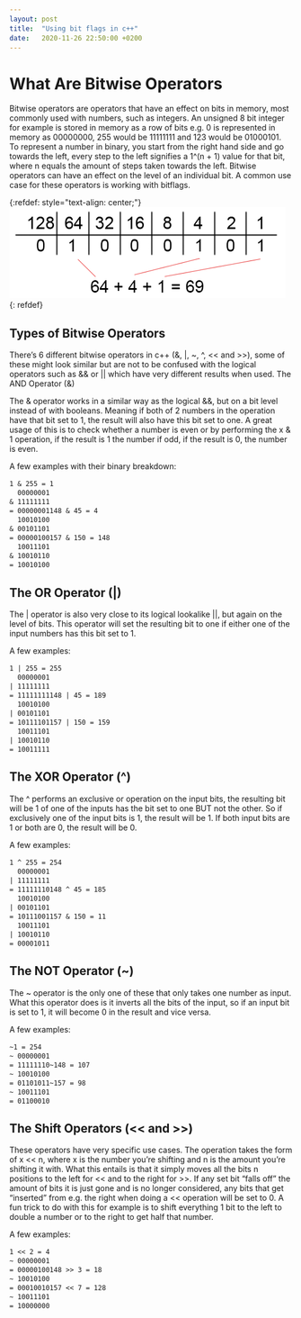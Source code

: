 ```yaml
---
layout: post
title:  "Using bit flags in c++"
date:   2020-11-26 22:50:00 +0200
---
```


# What Are Bitwise Operators

Bitwise operators are operators that have an effect on bits in memory, most commonly used with numbers, such as integers. An unsigned 8 bit integer for example is stored in memory as a row of bits e.g. 0 is represented in memory as 00000000, 255 would be 11111111 and 123 would be 01000101. To represent a number in binary, you start from the right hand side and go towards the left, every step to the left signifies a 1^(n + 1) value for that bit, where n equals the amount of steps taken towards the left. Bitwise operators can have an effect on the level of an individual bit. A common use case for these operators is working with bitflags.

{:refdef: style="text-align: center;"}
![Binary representation of 69](/assets/binaryexample.png)
{: refdef}

## Types of Bitwise Operators

There’s 6 different bitwise operators in c++ (&, |, ~, ^, << and >>), some of these might look similar but are not to be confused with the logical operators such as && or || which have very different results when used.
The AND Operator (&)

The & operator works in a similar way as the logical &&, but on a bit level instead of with booleans. Meaning if both of 2 numbers in the operation have that bit set to 1, the result will also have this bit set to one. A great usage of this is to check whether a number is even or by performing the x & 1 operation, if the result is 1 the number if odd, if the result is 0, the number is even.

A few examples with their binary breakdown:

```
1 & 255 = 1
  00000001
& 11111111
= 00000001148 & 45 = 4
  10010100
& 00101101
= 00000100157 & 150 = 148
  10011101
& 10010110
= 10010100
```

## The OR Operator (|)

The \| operator is also very close to its logical lookalike \|\|, but again on the level of bits. This operator will set the resulting bit to one if either one of the input numbers has this bit set to 1.

A few examples:

```
1 | 255 = 255
  00000001
| 11111111
= 11111111148 | 45 = 189
  10010100
| 00101101
= 10111101157 | 150 = 159
  10011101
| 10010110
= 10011111
```

## The XOR Operator (^)

The ^ performs an exclusive or operation on the input bits, the resulting bit will be 1 of one of the inputs has the bit set to one BUT not the other. So if exclusively one of the input bits is 1, the result will be 1. If both input bits are 1 or both are 0, the result will be 0.

A few examples:

```
1 ^ 255 = 254
  00000001
| 11111111
= 11111110148 ^ 45 = 185
  10010100
| 00101101
= 10111001157 & 150 = 11
  10011101
| 10010110
= 00001011
```

## The NOT Operator (~)

The ~ operator is the only one of these that only takes one number as input. What this operator does is it inverts all the bits of the input, so if an input bit is set to 1, it will become 0 in the result and vice versa.

A few examples:

```
~1 = 254
~ 00000001
= 11111110~148 = 107
~ 10010100
= 01101011~157 = 98
~ 10011101
= 01100010
```

## The Shift Operators (<< and >>)

These operators have very specific use cases. The operation takes the form of
x << n, where x is the number you’re shifting and n is the amount you’re shifting it with. What this entails is that it simply moves all the bits n positions to the left for << and to the right for >>. If any set bit “falls off” the amount of bits it is just gone and is no longer considered, any bits that get “inserted” from e.g. the right when doing a << operation will be set to 0. A fun trick to do with this for example is to shift everything 1 bit to the left to double a number or to the right to get half that number.

A few examples:

```
1 << 2 = 4
~ 00000001
= 00000100148 >> 3 = 18
~ 10010100
= 00010010157 << 7 = 128
~ 10011101
= 10000000
```